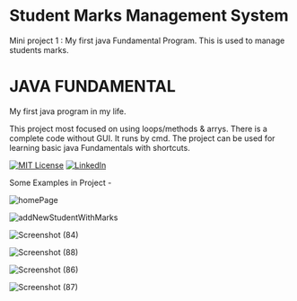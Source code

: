 # Student Marks Management System
Mini project 1 : 
My first java Fundamental Program. This is used to manage students marks.
# JAVA FUNDAMENTAL
My first java program in my life.

This project most focused on using loops/methods & arrys. There is a complete code without GUI. It runs by cmd. The project can be used for learning basic java Fundamentals with shortcuts.

[![MIT License][license-shield]][license-url]
[![LinkedIn][linkedin-shield]][linkedin-url]

Some Examples in Project -

![homePage](https://user-images.githubusercontent.com/93065467/141141929-d9278098-7582-409e-b245-513d5155aa15.png)

![addNewStudentWithMarks](https://user-images.githubusercontent.com/93065467/141141507-fcd0f475-33af-4847-a071-0437b6d97b0d.png)

![Screenshot (84)](https://user-images.githubusercontent.com/93065467/141141904-d287c274-e35b-4f8a-ae8f-a752d460fde1.png)

![Screenshot (88)](https://user-images.githubusercontent.com/93065467/141141926-b74951a8-7ee8-471b-9bd5-f05b27fae0d0.png)

![Screenshot (86)](https://user-images.githubusercontent.com/93065467/141141913-55d5e244-2cf1-4706-9b25-3f95adc16086.png)

![Screenshot (87)](https://user-images.githubusercontent.com/93065467/141141920-d51a0e10-f9f3-4a7d-a954-5d8a5e1b42c0.png)


<!-- MARKDOWN LINKS & IMAGES -->
<!-- https://www.markdownguide.org/basic-syntax/#reference-style-links -->
[license-shield]: https://img.shields.io/github/license/othneildrew/Best-README-Template.svg?style=for-the-badge
[license-url]: https://github.com/othneildrew/Best-README-Template/blob/master/LICENSE.txt
[linkedin-shield]: https://img.shields.io/badge/-LinkedIn-black.svg?style=for-the-badge&logo=linkedin&colorB=555
[linkedin-url]: https://www.linkedin.com/in/kavishka-prabath-628485225/
[product-screenshot]: images/screenshot.png
